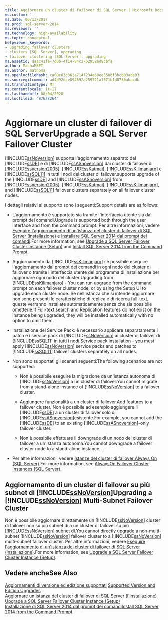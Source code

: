 ```yaml
---
title: Aggiornare un cluster di failover di SQL Server | Microsoft Docs
ms.custom: ''
ms.date: 06/13/2017
ms.prod: sql-server-2014
ms.reviewer: ''
ms.technology: high-availability
ms.topic: conceptual
helpviewer_keywords:
- upgrading failover clusters
- clusters [SQL Server], upgrading
- failover clustering [SQL Server], upgrading
ms.assetid: daac41fe-7d0b-4f14-84c2-62952ad8cbfa
author: MashaMSFT
ms.author: mathoma
ms.openlocfilehash: ca08e83c362e714f234a60ee358df3bcb03ade93
ms.sourcegitcommit: ad4d92dce894592a259721a1571b1d8736abacdb
ms.translationtype: MT
ms.contentlocale: it-IT
ms.lasthandoff: 08/04/2020
ms.locfileid: "87628264"
---
```

# <a name="upgrade-a-sql-server-failover-cluster"></a><span data-ttu-id="7685d-102">Aggiornare un cluster di failover di SQL Server</span><span class="sxs-lookup"><span data-stu-id="7685d-102">Upgrade a SQL Server Failover Cluster</span></span>
  [!INCLUDE[ssNoVersion](../../../includes/ssnoversion-md.md)] <span data-ttu-id="7685d-103">supporta l'aggiornamento separato del [!INCLUDE[ssDE](../../../includes/ssde-md.md)] e di [!INCLUDE[ssASnoversion](../../../includes/ssasnoversion-md.md)] dai cluster di failover di [!INCLUDE[ssVersion2005](../../../includes/ssversion2005-md.md)], [!INCLUDE[ssKatmai](../../../includes/sskatmai-md.md)], [!INCLUDE[ssKilimanjaro](../../../includes/sskilimanjaro-md.md)] e [!INCLUDE[ssSQL11](../../../includes/sssql11-md.md)] in tutti i nodi del cluster di failover.</span><span class="sxs-lookup"><span data-stu-id="7685d-103">supports upgrade of the [!INCLUDE[ssDE](../../../includes/ssde-md.md)] and [!INCLUDE[ssASnoversion](../../../includes/ssasnoversion-md.md)] from [!INCLUDE[ssVersion2005](../../../includes/ssversion2005-md.md)], [!INCLUDE[ssKatmai](../../../includes/sskatmai-md.md)], [!INCLUDE[ssKilimanjaro](../../../includes/sskilimanjaro-md.md)], and [!INCLUDE[ssSQL11](../../../includes/sssql11-md.md)] failover clusters separately on all failover cluster nodes.</span></span>  
  
 <span data-ttu-id="7685d-104">I dettagli relativi al supporto sono i seguenti:</span><span class="sxs-lookup"><span data-stu-id="7685d-104">Support details are as follows:</span></span>  
  
-   <span data-ttu-id="7685d-105">L'aggiornamento è supportato sia tramite l'interfaccia utente sia dal prompt dei comandi.</span><span class="sxs-lookup"><span data-stu-id="7685d-105">Upgrade is supported both through the user interface and from the command prompt.</span></span> <span data-ttu-id="7685d-106">Per altre informazioni, vedere [Eseguire l'aggiornamento di un'istanza del cluster di failover di SQL Server &#40;installazione&#41;](upgrade-a-sql-server-failover-cluster-instance-setup.md) e [Installare SQL Server 2014 dal prompt dei comandi](../../../database-engine/install-windows/install-sql-server-from-the-command-prompt.md).</span><span class="sxs-lookup"><span data-stu-id="7685d-106">For more information, see [Upgrade a SQL Server Failover Cluster Instance &#40;Setup&#41;](upgrade-a-sql-server-failover-cluster-instance-setup.md) and [Install SQL Server 2014 from the Command Prompt](../../../database-engine/install-windows/install-sql-server-from-the-command-prompt.md).</span></span>  
  
-   <span data-ttu-id="7685d-107">Aggiornamento da [!INCLUDE[ssKilimanjaro](../../../includes/sskilimanjaro-md.md)] : è possibile eseguire l'aggiornamento dal prompt dei comandi in ogni nodo del cluster di failover o tramite l'interfaccia utente del programma di installazione per aggiornare ogni nodo del cluster.</span><span class="sxs-lookup"><span data-stu-id="7685d-107">Upgrading from [!INCLUDE[ssKilimanjaro](../../../includes/sskilimanjaro-md.md)] - You can run upgrade from the command prompt on each failover cluster node, or by using the Setup UI to upgrade each cluster node.</span></span> <span data-ttu-id="7685d-108">Se nell'istanza che si intende aggiornare non sono presenti le caratteristiche di replica e di ricerca full-text, queste verranno installate automaticamente senza che sia possibile ometterle.</span><span class="sxs-lookup"><span data-stu-id="7685d-108">If Full-text search and Replication features do not exist on the instance being upgraded, they will be installed automatically with no option to omit them.</span></span>  
  
-   <span data-ttu-id="7685d-109">Installazione del Service Pack: è necessario applicare separatamente i patch e i service pack di [!INCLUDE[ssNoVersion](../../../includes/ssnoversion-md.md)] ai cluster di failover di [!INCLUDE[ssSQL11](../../../includes/sssql11-md.md)] in tutti i nodi.</span><span class="sxs-lookup"><span data-stu-id="7685d-109">Service pack installation - you must apply [!INCLUDE[ssNoVersion](../../../includes/ssnoversion-md.md)] service packs and patches to [!INCLUDE[ssSQL11](../../../includes/sssql11-md.md)] failover clusters separately on all nodes.</span></span>  
  
-   <span data-ttu-id="7685d-110">Non sono supportati gli scenari seguenti:</span><span class="sxs-lookup"><span data-stu-id="7685d-110">The following scenarios are not supported:</span></span>  
  
    -   <span data-ttu-id="7685d-111">Non è possibile eseguire la migrazione da un'istanza autonoma di [!INCLUDE[ssNoVersion](../../../includes/ssnoversion-md.md)] a un cluster di failover.</span><span class="sxs-lookup"><span data-stu-id="7685d-111">You cannot migrate from a stand-alone instance of [!INCLUDE[ssNoVersion](../../../includes/ssnoversion-md.md)] to a failover cluster.</span></span>  
  
    -   <span data-ttu-id="7685d-112">Aggiungere funzionalità a un cluster di failover.</span><span class="sxs-lookup"><span data-stu-id="7685d-112">Add features to a failover cluster.</span></span> <span data-ttu-id="7685d-113">Non è possibile ad esempio aggiungere il [!INCLUDE[ssDE](../../../includes/ssde-md.md)] a un cluster di failover solo di [!INCLUDE[ssASnoversion](../../../includes/ssasnoversion-md.md)]esistente.</span><span class="sxs-lookup"><span data-stu-id="7685d-113">For example, you cannot add the [!INCLUDE[ssDE](../../../includes/ssde-md.md)] to an existing [!INCLUDE[ssASnoversion](../../../includes/ssasnoversion-md.md)]-only failover cluster.</span></span>  
  
    -   <span data-ttu-id="7685d-114">Non è possibile effettuare il downgrade di un nodo del cluster di failover a un'istanza autonoma.</span><span class="sxs-lookup"><span data-stu-id="7685d-114">You cannot downgrade a failover cluster node to a stand-alone instance.</span></span>  
  
-   <span data-ttu-id="7685d-115">Per altre informazioni, vedere [Istanze del cluster di failover Always On (SQL Server)](always-on-failover-cluster-instances-sql-server.md).</span><span class="sxs-lookup"><span data-stu-id="7685d-115">For more information, see [AlwaysOn Failover Cluster Instances (SQL Server)](always-on-failover-cluster-instances-sql-server.md).</span></span>  
  
## <a name="upgrading-a-ssnoversion-multi-subnet-failover-cluster"></a><span data-ttu-id="7685d-116">Aggiornamento di un cluster di failover su più subnet di [!INCLUDE[ssNoVersion](../../../includes/ssnoversion-md.md)]</span><span class="sxs-lookup"><span data-stu-id="7685d-116">Upgrading a [!INCLUDE[ssNoVersion](../../../includes/ssnoversion-md.md)] Multi-Subnet Failover Cluster</span></span>  
 <span data-ttu-id="7685d-117">Non è possibile aggiornare direttamente un [!INCLUDE[ssNoVersion](../../../includes/ssnoversion-md.md)] cluster di failover non su più subnet di a un cluster di failover su più [!INCLUDE[ssNoVersion](../../../includes/ssnoversion-md.md)] subnet di.</span><span class="sxs-lookup"><span data-stu-id="7685d-117">You cannot directly upgrade a non-multi-subnet [!INCLUDE[ssNoVersion](../../../includes/ssnoversion-md.md)] failover cluster to a [!INCLUDE[ssNoVersion](../../../includes/ssnoversion-md.md)] multi-subnet failover cluster.</span></span> <span data-ttu-id="7685d-118">Per altre informazioni, vedere [Eseguire l'aggiornamento di un'istanza del cluster di failover di SQL Server &#40;installazione&#41;](upgrade-a-sql-server-failover-cluster-instance-setup.md).</span><span class="sxs-lookup"><span data-stu-id="7685d-118">For more information, see [Upgrade a SQL Server Failover Cluster Instance &#40;Setup&#41;](upgrade-a-sql-server-failover-cluster-instance-setup.md).</span></span>  
  
## <a name="see-also"></a><span data-ttu-id="7685d-119">Vedere anche</span><span class="sxs-lookup"><span data-stu-id="7685d-119">See Also</span></span>  
 <span data-ttu-id="7685d-120">[Aggiornamenti di versione ed edizione supportati](../../../database-engine/install-windows/supported-version-and-edition-upgrades.md) </span><span class="sxs-lookup"><span data-stu-id="7685d-120">[Supported Version and Edition Upgrades](../../../database-engine/install-windows/supported-version-and-edition-upgrades.md) </span></span>  
 <span data-ttu-id="7685d-121">[Aggiornare un'istanza del cluster di failover di SQL Server &#40;l'installazione&#41;](upgrade-a-sql-server-failover-cluster-instance-setup.md) </span><span class="sxs-lookup"><span data-stu-id="7685d-121">[Upgrade a SQL Server Failover Cluster Instance &#40;Setup&#41;](upgrade-a-sql-server-failover-cluster-instance-setup.md) </span></span>  
 [<span data-ttu-id="7685d-122">Installazione di SQL Server 2014 dal prompt dei comandi</span><span class="sxs-lookup"><span data-stu-id="7685d-122">Install SQL Server 2014 from the Command Prompt</span></span>](../../../database-engine/install-windows/install-sql-server-from-the-command-prompt.md)  
  
  
